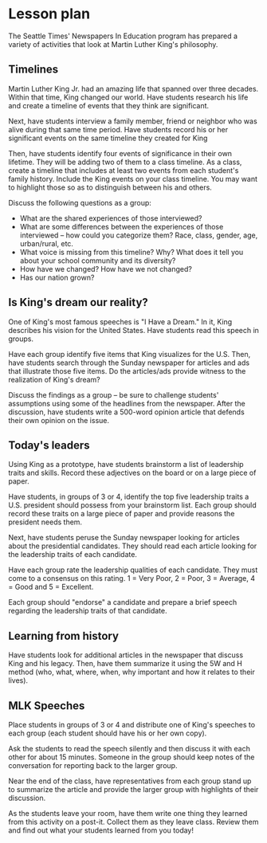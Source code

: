 # Lesson plan

The Seattle Times' Newspapers In Education program has prepared a variety of activities that look at Martin Luther King's philosophy.

## Timelines

Martin Luther King Jr. had an amazing life that spanned over three decades. Within that time, King changed our world. Have students research his life and create a timeline of events that they think are significant.

Next, have students interview a family member, friend or neighbor who was alive during that same time period. Have students record his or her significant events on the same timeline they created for King

Then, have students identify four events of significance in their own lifetime. They will be adding two of them to a class timeline.
As a class, create a timeline that includes at least two events from each student's family history. Include the King events on your class timeline. You may want to highlight those so as to distinguish between his and others.

Discuss the following questions as a group:

* What are the shared experiences of those interviewed?
* What are some differences between the experiences of those interviewed – how could you categorize them? Race, class, gender, age, urban/rural, etc.
* What voice is missing from this timeline? Why? What does it tell you about your school community and its diversity?
* How have we changed? How have we not changed?
* Has our nation grown?

## Is King's dream our reality?

One of King's most famous speeches is "I Have a Dream." In it, King describes his vision for the United States. Have students read this speech in groups.

Have each group identify five items that King visualizes for the U.S. Then, have students search through the Sunday newspaper for articles and ads that illustrate those five items. Do the articles/ads provide witness to the realization of King's dream?

Discuss the findings as a group – be sure to challenge students' assumptions using some of the headlines from the newspaper. After the discussion, have students write a 500-word opinion article that defends their own opinion on the issue.

## Today's leaders

Using King as a prototype, have students brainstorm a list of leadership traits and skills. Record these adjectives on the board or on a large piece of paper.

Have students, in groups of 3 or 4, identify the top five leadership traits a U.S. president should possess from your brainstorm list. Each group should record these traits on a large piece of paper and provide reasons the president needs them.

Next, have students peruse the Sunday newspaper looking for articles about the presidential candidates. They should read each article looking for the leadership traits of each candidate.

Have each group rate the leadership qualities of each candidate. They must come to a consensus on this rating. 1 = Very Poor, 2 = Poor, 3 = Average, 4 = Good and 5 = Excellent.

Each group should "endorse" a candidate and prepare a brief speech regarding the leadership traits of that candidate.

## Learning from history

Have students look for additional articles in the newspaper that discuss King and his legacy. Then, have them summarize it using the 5W and H method (who, what, where, when, why important and how it relates to their lives).

## MLK Speeches

Place students in groups of 3 or 4 and distribute one of King's speeches to each group (each student should have his or her own copy).

Ask the students to read the speech silently and then discuss it with each other for about 15 minutes. Someone in the group should keep notes of the conversation for reporting back to the larger group.

Near the end of the class, have representatives from each group stand up to summarize the article and provide the larger group with highlights of their discussion.

As the students leave your room, have them write one thing they learned from this activity on a post-it. Collect them as they leave class. Review them and find out what your students learned from you today!